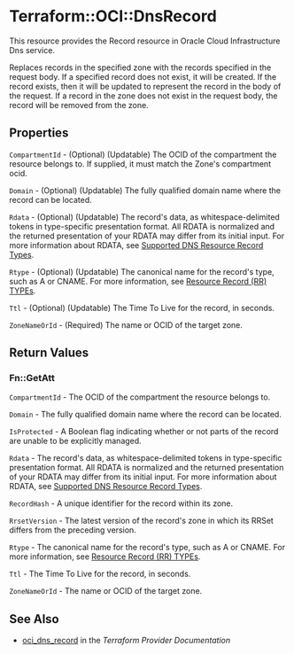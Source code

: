 # Terraform::OCI::DnsRecord

This resource provides the Record resource in Oracle Cloud Infrastructure Dns service.

Replaces records in the specified zone with the records specified in the
request body. If a specified record does not exist, it will be created.
If the record exists, then it will be updated to represent the record in
the body of the request. If a record in the zone does not exist in the
request body, the record will be removed from the zone.

## Properties

`CompartmentId` - (Optional) (Updatable) The OCID of the compartment the resource belongs to. If supplied, it must match the Zone's compartment ocid.

`Domain` - (Optional) (Updatable) The fully qualified domain name where the record can be located.

`Rdata` - (Optional) (Updatable) The record's data, as whitespace-delimited tokens in type-specific presentation format. All RDATA is normalized and the returned presentation of your RDATA may differ from its initial input. For more information about RDATA, see [Supported DNS Resource Record Types](https://docs.cloud.oracle.com/iaas/Content/DNS/Reference/supporteddnsresource.htm).

`Rtype` - (Optional) (Updatable) The canonical name for the record's type, such as A or CNAME. For more information, see [Resource Record (RR) TYPEs](https://www.iana.org/assignments/dns-parameters/dns-parameters.xhtml#dns-parameters-4).

`Ttl` - (Optional) (Updatable) The Time To Live for the record, in seconds.

`ZoneNameOrId` - (Required) The name or OCID of the target zone.


## Return Values

### Fn::GetAtt

`CompartmentId` - The OCID of the compartment the resource belongs to.

`Domain` - The fully qualified domain name where the record can be located.

`IsProtected` - A Boolean flag indicating whether or not parts of the record are unable to be explicitly managed.

`Rdata` - The record's data, as whitespace-delimited tokens in type-specific presentation format. All RDATA is normalized and the returned presentation of your RDATA may differ from its initial input. For more information about RDATA, see [Supported DNS Resource Record Types](https://docs.cloud.oracle.com/iaas/Content/DNS/Reference/supporteddnsresource.htm).

`RecordHash` - A unique identifier for the record within its zone.

`RrsetVersion` - The latest version of the record's zone in which its RRSet differs from the preceding version.

`Rtype` - The canonical name for the record's type, such as A or CNAME. For more information, see [Resource Record (RR) TYPEs](https://www.iana.org/assignments/dns-parameters/dns-parameters.xhtml#dns-parameters-4).

`Ttl` - The Time To Live for the record, in seconds.

`ZoneNameOrId` - The name or OCID of the target zone.

## See Also

* [oci_dns_record](https://www.terraform.io/docs/providers/oci/r/dns_record.html) in the _Terraform Provider Documentation_
